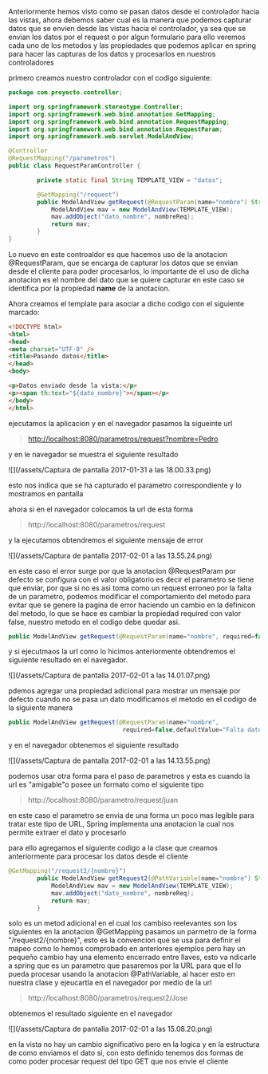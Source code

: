 Anteriormente hemos visto como se pasan datos desde el controlador hacia las vistas, ahora debemos saber cual es la manera que podemos capturar datos que se envien desde las vistas hacia el controlador,  ya sea que se envian los datos por el request o por algun formulario para ello veremos cada uno de los metodos y las propiedades que podemos aplicar en spring para hacer las capturas de los datos y procesarlos en nuestros controladores

primero creamos nuestro controlador con el codigo siguiente:

```java
package com.proyecto.controller;

import org.springframework.stereotype.Controller;
import org.springframework.web.bind.annotation.GetMapping;
import org.springframework.web.bind.annotation.RequestMapping;
import org.springframework.web.bind.annotation.RequestParam;
import org.springframework.web.servlet.ModelAndView;

@Controller
@RequestMapping("/parametros")
public class RequestParamController {

        private static final String TEMPLATE_VIEW = "datos";

        @GetMapping("/request")
        public ModelAndView getRequest(@RequestParam(name="nombre") String nombreReq){
            ModelAndView mav = new ModelAndView(TEMPLATE_VIEW);
            mav.addObject("dato_nombre", nombreReq);
            return mav;
        }
}
```

Lo nuevo en este controaldor es que hacemos uso de la anotacion @RequestParam, que se encarga de capturar los datos que se envian desde el cliente para poder procesarlos, lo importante de el uso de dicha anotacion es el nombre del dato que se quiere capturar en este caso se identifica por la propiedad **name** de la anotacion.

Ahora creamos el template para asociar a dicho codigo con el siguiente marcado:

```html
<!DOCTYPE html>
<html>
<head>
<meta charset="UTF-8" />
<title>Pasando datos</title>
</head>
<body>

<p>Datos enviado desde la vista:</p>
<p><span th:text="${dato_nombre}"></span></p>
</body>
</html>
```

ejecutamos la aplicacion y en el navegador pasamos la sigueinte url

> [http://localhost:8080/parametros/request?nombre=Pedro](http://localhost:8080/parametros/request?nombre=Pedro)

y en le navegador se muestra el siguiente resultado

![](/assets/Captura de pantalla 2017-01-31 a las 18.00.33.png)

esto nos indica que se ha capturado el parametro correspondiente y lo mostramos en pantalla

ahora si en el navegador colocamos la url de esta forma 

> http://localhost:8080/parametros/request

y la ejecutamos obtendremos el siguiente mensaje de error



![](/assets/Captura de pantalla 2017-02-01 a las 13.55.24.png)

en este caso el error surge por que la anotacion @RequestParam por defecto se configura con el valor obligatorio es decir el parametro se tiene que enviar, por que si no es asi toma como un request erroneo por la falta de un parametro, podemos modificar el comportamiento del metodo para evitar que se genere la pagina de error haciendo un cambio en la definicon del metodo,  lo que se hace es cambiar la propiedad required con valor false, nuestro metodo en el codigo debe quedar asi.

```java
public ModelAndView getRequest(@RequestParam(name="nombre", required=false) String nombreReq)
```

y si ejecutmaos la url como lo hicimos anteriormente obtendremos el siguiente resultado en el navegador.

![](/assets/Captura de pantalla 2017-02-01 a las 14.01.07.png)

pdemos agregar una propiedad adicional para mostrar un mensaje por defecto cuando no se pasa un dato modificamos el metodo en el codigo de la siguiente manera

```java
public ModelAndView getRequest(@RequestParam(name="nombre", 
                                required=false,defaultValue="Falta dato") String nombreReq)
```

y en el navegador obtenemos el siguiente resultado 

![](/assets/Captura de pantalla 2017-02-01 a las 14.13.55.png)



podemos usar otra forma para el paso de parametros y esta es cuando la url es "amigable"o posee un formato como el siguiente tipo

> http://localhost:8080/parametro/request/juan

en este caso el parametro se envia de una forma un poco mas legible para tratar este tipo de URL, Spring implementa una anotacion la cual nos permite extraer el dato y procesarlo 

para ello agregamos el siguiente codigo a la clase que creamos anteriormente para procesar los datos desde el cliente

```java
@GetMapping("/request2/{nombre}")
		public ModelAndView getRequest2(@PathVariable(name="nombre") String nombreReq ){
			ModelAndView mav = new ModelAndView(TEMPLATE_VIEW);
			mav.addObject("dato_nombre", nombreReq);
			return mav;
		}
```



solo es un metod adicional en el cual los cambiso reelevantes son los siguientes en la anotacion @GetMapping pasamos un parmetro de la forma "/request2/{nombre}", esto es la convencion que se usa para definir el mapeo como lo hemos comprobado en anteriores ejemplos pero hay un pequeño cambio hay una elemento encerrado entre llaves, esto va ndicarle a spring que es un parametro que pasaremos por la URL para que el lo pueda procesar usando la anotacion @PathVariable, al hacer esto en nuestra clase y ejeucartla en el navegador por medio de la url 

> http://localhost:8080/parametros/request2/Jose

obtenemos el resultado siguiente en el navegador

![](/assets/Captura de pantalla 2017-02-01 a las 15.08.20.png) 

en la vista no hay un cambio significativo pero en la logica y en la estructura de como enviamos el dato si, con esto definido tenemos dos formas de como poder procesar request del tipo GET que nos envie el cliente



